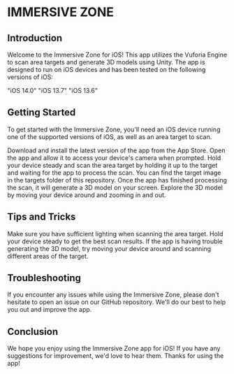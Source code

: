 # IMMERSIVE ZONE 

## Introduction

Welcome to the Immersive Zone for iOS! This app utilizes the Vuforia Engine to scan area targets and generate 3D models using Unity. The app is designed to run on iOS devices and has been tested on the following versions of iOS:

"iOS 14.0"
"iOS 13.7"
"iOS 13.6"

## Getting Started

To get started with the Immersive Zone, you'll need an iOS device running one of the supported versions of iOS, as well as an area target to scan.

Download and install the latest version of the app from the App Store.
Open the app and allow it to access your device's camera when prompted.
Hold your device steady and scan the area target by holding it up to the target and waiting for the app to process the scan. You can find the target image in the targets folder of this repository.
Once the app has finished processing the scan, it will generate a 3D model on your screen.
Explore the 3D model by moving your device around and zooming in and out.

## Tips and Tricks

Make sure you have sufficient lighting when scanning the area target.
Hold your device steady to get the best scan results.
If the app is having trouble generating the 3D model, try moving your device around and scanning different areas of the target.

## Troubleshooting

If you encounter any issues while using the Immersive Zone, please don't hesitate to open an issue on our GitHub repository. We'll do our best to help you out and improve the app.

## Conclusion

We hope you enjoy using the Immersive Zone app for iOS! If you have any suggestions for improvement, we'd love to hear them. Thanks for using the app!
